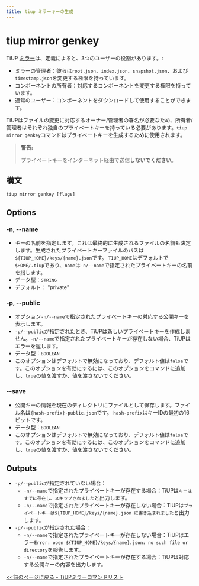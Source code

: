 ```yaml
---
title: tiup ミラーキーの生成
---
```


# tiup mirror genkey

TiUP [ミラー](/tiup/tiup-mirror-reference.md)は、定義によると、3つのユーザーの役割があります。:

- ミラーの管理者：彼らは`root.json`、`index.json`、`snapshot.json`、および`timestamp.json`を変更する権限を持っています。
- コンポーネントの所有者：対応するコンポーネントを変更する権限を持っています。
- 通常のユーザー：コンポーネントをダウンロードして使用することができます。

TiUPはファイルの変更に対応するオーナー/管理者の署名が必要なため、所有者/管理者はそれぞれ独自のプライベートキーを持っている必要があります。`tiup mirror genkey`コマンドはプライベートキーを生成するために使用されます。

> **警告:**
>
> プライベートキーをインターネット経由で送信**しないでください**。

## 構文

```shell
tiup mirror genkey [flags]
```

## Options

### -n, --name

- キーの名前を指定します。これは最終的に生成されるファイルの名前も決定します。生成されたプライベートキーファイルのパスは`${TIUP_HOME}/keys/{name}.json`です。 `TIUP_HOME`はデフォルトで`$HOME/.tiup`であり、`name`は`-n/--name`で指定されたプライベートキーの名前を指します。
- データ型：`STRING`
- デフォルト： "private"

### -p, --public

- オプション`-n/--name`で指定されたプライベートキーの対応する公開キーを表示します。
- `-p/--public`が指定されたとき、TiUPは新しいプライベートキーを作成しません。`-n/--name`で指定されたプライベートキーが存在しない場合、TiUPはエラーを返します。
- データ型：`BOOLEAN`
- このオプションはデフォルトで無効になっており、デフォルト値は`false`です。このオプションを有効にするには、このオプションをコマンドに追加し、`true`の値を渡すか、値を渡さないでください。

### --save

- 公開キーの情報を現在のディレクトリにファイルとして保存します。ファイル名は`{hash-prefix}-public.json`です。 `hash-prefix`はキーIDの最初の16ビットです。
- データ型：`BOOLEAN`
- このオプションはデフォルトで無効になっており、デフォルト値は`false`です。このオプションを有効にするには、このオプションをコマンドに追加し、`true`の値を渡すか、値を渡さないでください。

## Outputs

- `-p/--public`が指定されていない場合：
    - `-n/--name`で指定されたプライベートキーが存在する場合：TiUPは`キーはすでに存在し、スキップされました`と出力します。
    - `-n/--name`で指定されたプライベートキーが存在しない場合：TiUPは`プライベートキーは${TIUP_HOME}/keys/{name}.json に書き込まれました`と出力します。
- `-p/--public`が指定された場合：
    - `-n/--name`で指定されたプライベートキーが存在しない場合：TiUPはエラー`Error: open ${TIUP_HOME}/keys/{name}.json: no such file or directory`を報告します。
    - `-n/--name`で指定されたプライベートキーが存在する場合：TiUPは対応する公開キーの内容を出力します。

[<<前のページに戻る - TiUPミラーコマンドリスト](/tiup/tiup-command-mirror.md#command-list)